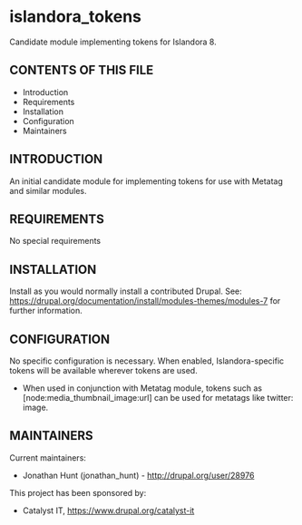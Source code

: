 # islandora_tokens
Candidate module implementing tokens for Islandora 8.

CONTENTS OF THIS FILE
---------------------

 * Introduction
 * Requirements
 * Installation
 * Configuration
 * Maintainers


INTRODUCTION
------------

An initial candidate module for implementing tokens for use with Metatag and similar modules.


REQUIREMENTS
------------

No special requirements


INSTALLATION
------------

Install as you would normally install a contributed Drupal. See:
https://drupal.org/documentation/install/modules-themes/modules-7 for further
information.

CONFIGURATION
-------------

No specific configuration is necessary. When enabled, Islandora-specific tokens
will be available wherever tokens are used.

 * When used in conjunction with Metatag module, tokens such as
   [node:media_thumbnail_image:url] can be used for metatags like twitter: image.


MAINTAINERS
-----------

Current maintainers:
 * Jonathan Hunt (jonathan_hunt) - http://drupal.org/user/28976

This project has been sponsored by:
 * Catalyst IT, https://www.drupal.org/catalyst-it
